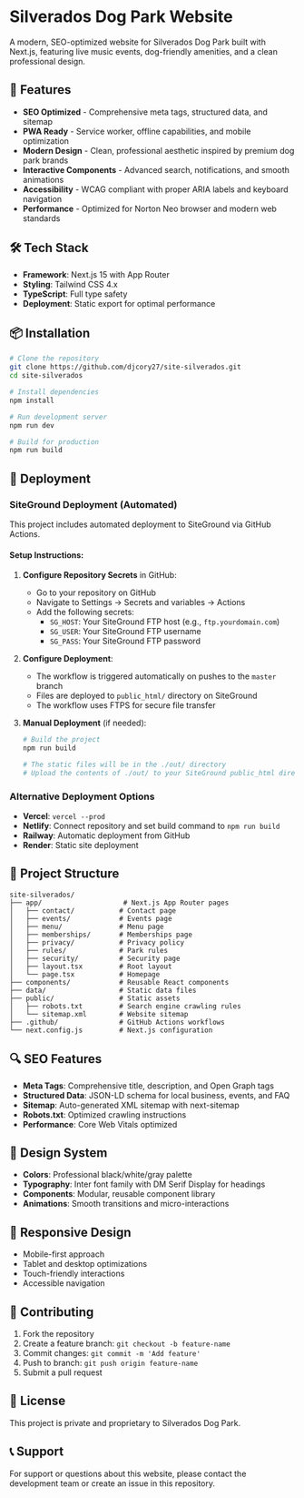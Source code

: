 # Silverados Dog Park Website

A modern, SEO-optimized website for Silverados Dog Park built with Next.js, featuring live music events, dog-friendly amenities, and a clean professional design.

## 🚀 Features

- **SEO Optimized** - Comprehensive meta tags, structured data, and sitemap
- **PWA Ready** - Service worker, offline capabilities, and mobile optimization
- **Modern Design** - Clean, professional aesthetic inspired by premium dog park brands
- **Interactive Components** - Advanced search, notifications, and smooth animations
- **Accessibility** - WCAG compliant with proper ARIA labels and keyboard navigation
- **Performance** - Optimized for Norton Neo browser and modern web standards

## 🛠️ Tech Stack

- **Framework**: Next.js 15 with App Router
- **Styling**: Tailwind CSS 4.x
- **TypeScript**: Full type safety
- **Deployment**: Static export for optimal performance

## 📦 Installation

```bash
# Clone the repository
git clone https://github.com/djcory27/site-silverados.git
cd site-silverados

# Install dependencies
npm install

# Run development server
npm run dev

# Build for production
npm run build
```

## 🚀 Deployment

### SiteGround Deployment (Automated)

This project includes automated deployment to SiteGround via GitHub Actions.

#### Setup Instructions:

1. **Configure Repository Secrets** in GitHub:
   - Go to your repository on GitHub
   - Navigate to Settings → Secrets and variables → Actions
   - Add the following secrets:
     - `SG_HOST`: Your SiteGround FTP host (e.g., `ftp.yourdomain.com`)
     - `SG_USER`: Your SiteGround FTP username
     - `SG_PASS`: Your SiteGround FTP password

2. **Configure Deployment**:
   - The workflow is triggered automatically on pushes to the `master` branch
   - Files are deployed to `public_html/` directory on SiteGround
   - The workflow uses FTPS for secure file transfer

3. **Manual Deployment** (if needed):
   ```bash
   # Build the project
   npm run build

   # The static files will be in the ./out/ directory
   # Upload the contents of ./out/ to your SiteGround public_html directory
   ```

### Alternative Deployment Options

- **Vercel**: `vercel --prod`
- **Netlify**: Connect repository and set build command to `npm run build`
- **Railway**: Automatic deployment from GitHub
- **Render**: Static site deployment

## 📁 Project Structure

```
site-silverados/
├── app/                    # Next.js App Router pages
│   ├── contact/           # Contact page
│   ├── events/            # Events page
│   ├── menu/              # Menu page
│   ├── memberships/       # Memberships page
│   ├── privacy/           # Privacy policy
│   ├── rules/             # Park rules
│   ├── security/          # Security page
│   ├── layout.tsx         # Root layout
│   └── page.tsx           # Homepage
├── components/            # Reusable React components
├── data/                  # Static data files
├── public/                # Static assets
│   ├── robots.txt         # Search engine crawling rules
│   └── sitemap.xml        # Website sitemap
├── .github/               # GitHub Actions workflows
└── next.config.js         # Next.js configuration
```

## 🔍 SEO Features

- **Meta Tags**: Comprehensive title, description, and Open Graph tags
- **Structured Data**: JSON-LD schema for local business, events, and FAQ
- **Sitemap**: Auto-generated XML sitemap with next-sitemap
- **Robots.txt**: Optimized crawling instructions
- **Performance**: Core Web Vitals optimized

## 🎨 Design System

- **Colors**: Professional black/white/gray palette
- **Typography**: Inter font family with DM Serif Display for headings
- **Components**: Modular, reusable component library
- **Animations**: Smooth transitions and micro-interactions

## 📱 Responsive Design

- Mobile-first approach
- Tablet and desktop optimizations
- Touch-friendly interactions
- Accessible navigation

## 🤝 Contributing

1. Fork the repository
2. Create a feature branch: `git checkout -b feature-name`
3. Commit changes: `git commit -m 'Add feature'`
4. Push to branch: `git push origin feature-name`
5. Submit a pull request

## 📄 License

This project is private and proprietary to Silverados Dog Park.

## 📞 Support

For support or questions about this website, please contact the development team or create an issue in this repository.
